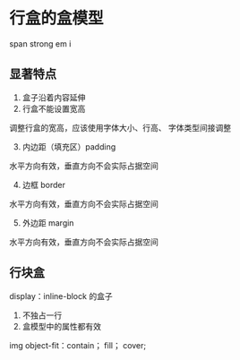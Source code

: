 # 行盒的盒模型

span strong em i 

## 显著特点

1. 盒子沿着内容延伸
2. 行盒不能设置宽高

调整行盒的宽高，应该使用字体大小、行高、 字体类型间接调整

3. 内边距（填充区）padding

水平方向有效，垂直方向不会实际占据空间

4. 边框 border

水平方向有效，垂直方向不会实际占据空间

5. 外边距 margin

水平方向有效，垂直方向不会实际占据空间


## 行块盒

display：inline-block 的盒子

1. 不独占一行
2. 盒模型中的属性都有效

img
object-fit：contain；
                    fill；
                    cover;